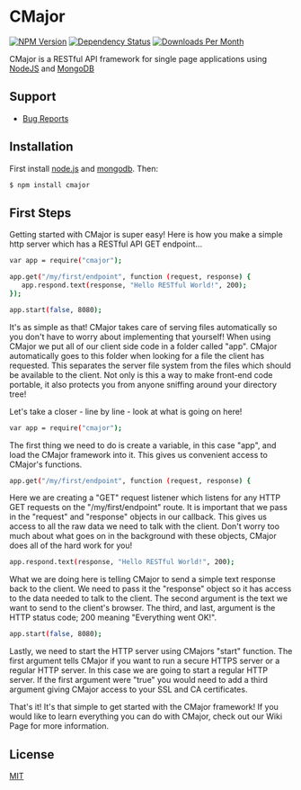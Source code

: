 # CMajor

[![NPM Version](http://img.shields.io/npm/v/cmajor.svg?style=flat)](https://npmjs.org/package/cmajor)
[![Dependency Status](https://david-dm.org/staticinteger/cmajor.svg)](https://david-dm.org/staticinteger/cmajor)
[![Downloads Per Month](https://img.shields.io/npm/dm/cmajor.svg)](https://npmjs.org/package/cmajor)

CMajor is a RESTful API framework for single page applications using [NodeJS](http://nodejs.org/) and [MongoDB](http://www.mongodb.org/)

## Support

- [Bug Reports](https://github.com/staticinteger/cmajor/issues/)

## Installation

 First install [node.js](http://nodejs.org/) and [mongodb](http://www.mongodb.org/downloads). Then:

```sh
$ npm install cmajor
```

## First Steps

Getting started with CMajor is super easy! Here is how you make a simple http server which has a RESTful API GET endpoint...

```sh
var app = require("cmajor");

app.get("/my/first/endpoint", function (request, response) {
   app.respond.text(response, "Hello RESTful World!", 200);
});

app.start(false, 8080);
```

It's as simple as that! CMajor takes care of serving files automatically so you don't have to worry about implementing that yourself! When using CMajor we put all of our client side code in a folder called "app". CMajor automatically goes to this folder when looking for a file the client has requested. This separates the server file system from the files which should be available to the client. Not only is this a way to make front-end code portable, it also protects you from anyone sniffing around your directory tree!

Let's take a closer - line by line - look at what is going on here!

```sh
var app = require("cmajor");
```

The first thing we need to do is create a variable, in this case "app", and load the CMajor framework into it. This gives us convenient access to CMajor's functions.

```sh
app.get("/my/first/endpoint", function (request, response) {
```

Here we are creating a "GET" request listener which listens for any HTTP GET requests on the "/my/first/endpoint" route. It is important that we pass in the "request" and "response" objects in our callback. This gives us access to all the raw data we need to talk with the client. Don't worry too much about what goes on in the background with these objects, CMajor does all of the hard work for you!

```sh
app.respond.text(response, "Hello RESTful World!", 200);
```

What we are doing here is telling CMajor to send a simple text response back to the client. We need to pass it the "response" object so it has access to the data needed to talk to the client. The second argument is the text we want to send to the client's browser. The third, and last, argument is the HTTP status code; 200 meaning "Everything went OK!".

```sh
app.start(false, 8080);
```

Lastly, we need to start the HTTP server using CMajors "start" function. The first argument tells CMajor if you want to run a secure HTTPS server or a regular HTTP server. In this case we are going to start a regular HTTP server. If the first argument were "true" you would need to add a third argument giving CMajor access to your SSL and CA certificates.

That's it! It's that simple to get started with the CMajor framework! If you would like to learn everything you can do with CMajor, check out our Wiki Page for more information.

## License

[MIT](LICENSE)
